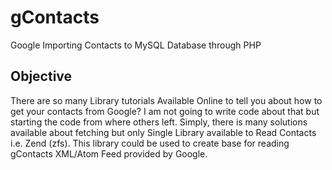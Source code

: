 gContacts
=========

Google Importing Contacts to MySQL Database through PHP


Objective
---------

There are so many Library tutorials Available Online to tell you about
how to get your contacts from Google? I am not going to write code about
that but starting the code from where others left. Simply, there is 
many solutions available about fetching but only Single Library available
to Read Contacts i.e. Zend (zfs). This library could be used to create
base for reading gContacts XML/Atom Feed provided by Google.



